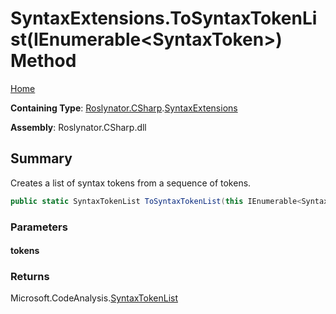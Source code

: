 # SyntaxExtensions\.ToSyntaxTokenList\(IEnumerable\<SyntaxToken>\) Method <a name="_Top"></a>

[Home](../../../../README.md)

**Containing Type**: [Roslynator.CSharp](../../README.md#_Top)\.[SyntaxExtensions](../README.md#_Top)

**Assembly**: Roslynator\.CSharp\.dll

## Summary

Creates a list of syntax tokens from a sequence of tokens\.

```csharp
public static SyntaxTokenList ToSyntaxTokenList(this IEnumerable<SyntaxToken> tokens)
```

### Parameters

#### tokens

### Returns

Microsoft\.CodeAnalysis\.[SyntaxTokenList](https://docs.microsoft.com/en-us/dotnet/api/microsoft.codeanalysis.syntaxtokenlist)

